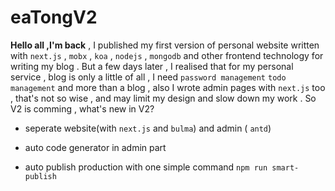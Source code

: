 # eaTongV2

**Hello all ,I'm back** , I published my first version of personal website written with `next.js` ,  `mobx` , `koa` ,  `nodejs` , `mongodb` and other frontend technology for writing my blog . But a few days later ,  I realised that for my personal service , blog is only a little of all , I need `password management` `todo management` and more than a blog , also I wrote admin pages with `next.js` too , that's not so wise , and may limit my design and slow down my work . So V2 is comming , what's new in  V2?

- seperate website(with `next.js` and `bulma`) and admin ( `antd`)

- auto code generator in admin part
- auto publish production with one simple command `npm run smart-publish`

